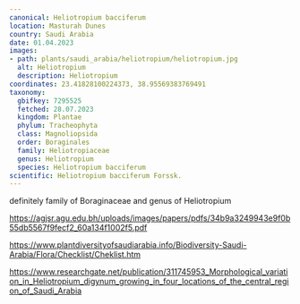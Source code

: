 ```yaml
---
canonical: Heliotropium bacciferum
location: Masturah Dunes
country: Saudi Arabia
date: 01.04.2023
images:
- path: plants/saudi_arabia/heliotropium/heliotropium.jpg
  alt: Heliotropium
  description: Heliotropium
coordinates: 23.41828100224373, 38.95569383769491
taxonomy:
  gbifkey: 7295525
  fetched: 28.07.2023
  kingdom: Plantae
  phylum: Tracheophyta
  class: Magnoliopsida
  order: Boraginales
  family: Heliotropiaceae
  genus: Heliotropium
  species: Heliotropium bacciferum
scientific: Heliotropium bacciferum Forssk.
---
```


definitely family of Boraginaceae and genus of Heliotropium

https://agjsr.agu.edu.bh/uploads/images/papers/pdfs/34b9a3249943e9f0b55db5567f9fecf2_60a134f1002f5.pdf

https://www.plantdiversityofsaudiarabia.info/Biodiversity-Saudi-Arabia/Flora/Checklist/Cheklist.htm

https://www.researchgate.net/publication/311745953_Morphological_variation_in_Heliotropium_digynum_growing_in_four_locations_of_the_central_region_of_Saudi_Arabia
